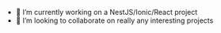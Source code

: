 - 🔭 I’m currently working on a NestJS/Ionic/React project
- 🤝 I’m looking to collaborate on really any interesting projects
<!--
- 🤔 I’m looking for help with ...
- 💬 Ask me about ...
- 📫 How to reach me: ...
- ⚡ Fun fact: ...
-->

